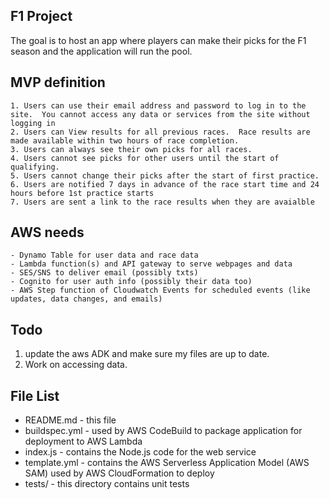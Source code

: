 F1 Project
---
The goal is to host an app where players can make their picks for the F1 season and the application will run the pool.

MVP definition
---
    1. Users can use their email address and password to log in to the site.  You cannot access any data or services from the site without logging in
    2. Users can View results for all previous races.  Race results are made available within two hours of race completion.
    3. Users can always see their own picks for all races.
    4. Users cannot see picks for other users until the start of qualifying.
    5. Users cannot change their picks after the start of first practice.
    6. Users are notified 7 days in advance of the race start time and 24 hours before 1st practice starts
    7. Users are sent a link to the race results when they are avaialble

AWS needs
---
    - Dynamo Table for user data and race data
    - Lambda function(s) and API gateway to serve webpages and data
    - SES/SNS to deliver email (possibly txts)
    - Cognito for user auth info (possibly their data too)
    - AWS Step function of Cloudwatch Events for scheduled events (like updates, data changes, and emails)

Todo
---
1. update the aws ADK and make sure my files are up to date.
1. Work on accessing data.

File List
-----------
* README.md - this file
* buildspec.yml - used by AWS CodeBuild to package application for deployment to AWS Lambda
* index.js - contains the Node.js code for the web service
* template.yml - contains the AWS Serverless Application Model (AWS SAM) used by AWS CloudFormation to deploy
* tests/ - this directory contains unit tests